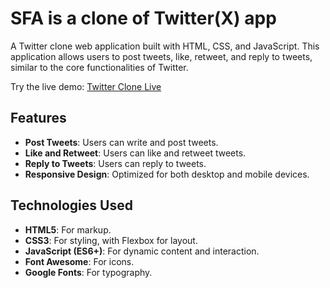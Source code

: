 # SFA is a clone of Twitter(X) app

A Twitter clone web application built with HTML, CSS, and JavaScript. This application allows users to post tweets, like, retweet, and reply to tweets, similar to the core functionalities of Twitter.





Try the live demo: [Twitter Clone Live](https://twitter-clone-plum-eta.vercel.app/)

## Features

- **Post Tweets**: Users can write and post tweets.
- **Like and Retweet**: Users can like and retweet tweets.
- **Reply to Tweets**: Users can reply to tweets.
- **Responsive Design**: Optimized for both desktop and mobile devices.

## Technologies Used

- **HTML5**: For markup.
- **CSS3**: For styling, with Flexbox for layout.
- **JavaScript (ES6+)**: For dynamic content and interaction.
- **Font Awesome**: For icons.
- **Google Fonts**: For typography.


